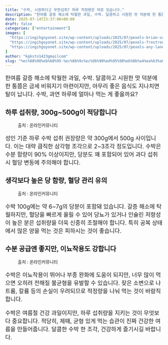 ```yaml
---
title: "수박, 시원하다고 무한섭취? 하루 적정량은 따로 있습니다."
description: "한여름 갈증 해소에 탁월한 과일, 수박. 달콤하고 시원한 맛 덕분에 한 통쯤은 금세 비워지기 마련이지만, 아무리 좋은 음식도 지나치면 탈이 납니다. 수박, 과연 하루에 얼마나 먹는 게 좋을까요?"
date: 2025-07-14T23:37:08+09:00
draft: false
categories: ["entertainment"]
images: [
  "https://ingihgoyonet.site/wp-content/uploads/2025/07/pexels-brian-van-den-heuvel-339534-1313267-1-683x1024.jpg"
  "https://ingihgoyonet.site/wp-content/uploads/2025/07/pexels-frostroomhead-3429784-1-1024x683.jpg"
  "https://ingihgoyonet.site/wp-content/uploads/2025/07/pexels-any-lane-5946081-1024x674.jpg"
]
author: "kgkstn1423gmailcom"
slug: "%ec%88%98%eb%b0%95-%ec%8b%9c%ec%9b%90%ed%95%98%eb%8b%a4%ea%b3%a0-%eb%ac%b4%ed%95%9c%ec%84%ad%ec%b7%a8-%ed%95%98%eb%a3%a8-%ec%a0%81%ec%a0%95%eb%9f%89%ec%9d%80-%eb%94%b0%eb%a1%9c-%ec%9e%88%ec%8a%b5"
---
```


<p style="font-size:18px">한여름 갈증 해소에 탁월한 과일, 수박. 달콤하고 시원한 맛 덕분에 한 통쯤은 금세 비워지기 마련이지만, 아무리 좋은 음식도 지나치면 탈이 납니다. 수박, 과연 하루에 얼마나 먹는 게 좋을까요?</p> <h2 >하루 섭취량, 300g~500g이 적당합니다</h2> <figure ><img src="https://ingihgoyonet.site/wp-content/uploads/2025/07/pexels-brian-van-den-heuvel-339534-1313267-1-683x1024.jpg" alt="" style="aspect-ratio:16/9;object-fit:cover"/><figcaption >출처 : 온라인커뮤니티</figcaption></figure> <p style="font-size:18px">성인 기준 하루 수박 섭취 권장량은 약 300g에서 500g 사이입니다. 이는 대략 큼직한 삼각형 조각으로 2~3조각 정도입니다. 수박은 수분 함량이 90% 이상이지만, 당분도 꽤 포함되어 있어 과다 섭취 시 혈당 변동에 주의해야 합니다.</p> <h2 >생각보다 높은 당 함량, 혈당 관리 유의</h2> <figure ><img src="https://ingihgoyonet.site/wp-content/uploads/2025/07/pexels-frostroomhead-3429784-1-1024x683.jpg" alt="" style="aspect-ratio:16/9;object-fit:cover"/><figcaption >출처 : 온라인커뮤니티</figcaption></figure> <p style="font-size:18px">수박 100g에는 약 6~7g의 당분이 포함돼 있습니다. 갈증 해소에 탁월하지만, 혈당을 빠르게 올릴 수 있어 당뇨가 있거나 인슐린 저항성이 높은 분은 섭취량을 더욱 신중히 조절해야 합니다. 특히 공복 상태에서 많은 양을 먹는 것은 피하시는 것이 좋습니다.</p> <h2 >수분 공급엔 좋지만, 이뇨작용도 강합니다</h2> <figure ><img src="https://ingihgoyonet.site/wp-content/uploads/2025/07/pexels-any-lane-5946081-1024x674.jpg" alt="" style="aspect-ratio:16/9;object-fit:cover"/><figcaption >출처 : 온라인커뮤니티</figcaption></figure> <p style="font-size:18px">수박은 이뇨작용이 뛰어나 부종 완화에 도움이 되지만, 너무 많이 먹으면 오히려 전해질 불균형을 유발할 수 있습니다. 잦은 소변으로 나트륨, 칼륨 등의 손실이 우려되므로 적정량을 나눠 먹는 것이 바람직합니다.</p> <p style="font-size:18px">수박은 여름철 건강 과일이지만, 하루 섭취량을 지키는 것이 무엇보다 중요합니다. 적당히, 제때, 균형 있게 먹는 습관이 진짜 건강한 여름을 만들어줍니다. 달콤한 수박 한 조각, 건강하게 즐기시길 바랍니다.</p>